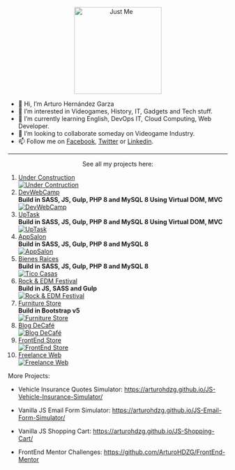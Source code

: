 <p align="center">
<img width="200" height="200" src="https://user-images.githubusercontent.com/110303654/184613495-2b55ad96-6094-40af-a946-40dd32e131d7.jpg" alt="Just Me">
</p>

- 👋 Hi, I’m Arturo Hernández Garza
- 👀 I’m interested in Videogames, History, IT, Gadgets and Tech stuff.
- 🌱 I’m currently learning English, DevOps IT, Cloud Computing, Web Developer.
- 💞️ I’m looking to collaborate someday on Videogame Industry.
- 📫 Follow me on [Facebook](https://www.facebook.com/arturo.hernandezgarza/), [Twitter](https://twitter.com/arturo_hdzg) or [Linkedin](https://www.linkedin.com/in/arturohdzg).

<hr/>

<p align="center">
See all my projects here:
</p>

1. [Under Construction](https://)<br>
[![Under Contruction](https://user-images.githubusercontent.com/110303654/198379154-e89be033-364a-4d31-a582-0af4a3bf55c3.png)](https://)
2. [DevWebCamp](https://devwebcamp.ticocasas.domcloud.dev)<br>**Build in SASS, JS, Gulp, PHP 8 and MySQL 8 Using Virtual DOM, MVC**<br>
[![DevWebCamp](https://github.com/ArturoHDZG/ArturoHDZG/assets/110303654/51065b2b-c8b4-4ea9-9082-8512647c277d)](https://devwebcamp.ticocasas.domcloud.dev)
3. [UpTask](https://uptask.ticocasas.domcloud.dev)<br>**Build in SASS, JS, Gulp, PHP 8 and MySQL 8 Using Virtual DOM, MVC**<br>
[![UpTask](https://github.com/ArturoHDZG/ArturoHDZG/assets/110303654/a97a12d8-a196-437b-9bf7-559aeb9afe0e)](https://uptask.ticocasas.domcloud.dev)
4. [AppSalon](https://appsalon.ticocasas.domcloud.dev)<br>**Build in SASS, JS, Gulp, PHP 8 and MySQL 8**<br>
[![AppSalon](https://github.com/ArturoHDZG/ArturoHDZG/assets/110303654/3fb88925-7720-46e0-840b-34cd3f93e5f2)](https://appsalon.ticocasas.domcloud.dev)
5. [Bienes Raíces](https://ticocasas.domcloud.dev)<br>**Build in SASS, JS, Gulp, PHP 8 and MySQL 8**<br>
[![Tico Casas](https://github.com/ArturoHDZG/ArturoHDZG/assets/110303654/68c6bc6f-dda7-413b-845d-14e39d67a744)](https://ticocasas.domcloud.dev)
6. [Rock & EDM Festival](https://arturohdzg.github.io/Rock-And-EDM-Festival/)<br>**Build in JS, SASS and Gulp**<br>
[![Rock & EDM Festival](https://user-images.githubusercontent.com/110303654/224462116-d2e3e393-dc93-41ed-a047-348a401cb401.jpg)](https://arturohdzg.github.io/Rock-And-EDM-Festival/)
7. [Furniture Store](https://arturohdzg.github.io/FurnitureStore/)<br>**Build in Bootstrap v5**<br>
[![Furniture Store](https://user-images.githubusercontent.com/110303654/193496707-49d808aa-a171-46df-9d7f-d8cfbf78ff54.jpg)](https://arturohdzg.github.io/FurnitureStore/)
8. [Blog DeCafé](https://arturohdzg.github.io/BlogCafe/)<br>
[![Blog DeCafé](https://user-images.githubusercontent.com/110303654/187791251-0857055d-5465-48c4-9751-62db441409d8.jpg)](https://arturohdzg.github.io/BlogCafe/)
9. [FrontEnd Store](https://arturohdzg.github.io/FrontEndStore/)<br>
[![FrontEnd Store](https://user-images.githubusercontent.com/110303654/185726776-f18019c3-d160-4411-8018-e89d683bbdb7.jpg)](https://arturohdzg.github.io/FrontEndStore/)
10. [Freelance Web](https://arturohdzg.github.io/FreelanceWeb/)<br>
[![Freelance Web](https://user-images.githubusercontent.com/110303654/185366843-0b417bbf-0a5c-4441-8f05-0969a50535dd.jpg)](https://arturohdzg.github.io/FreelanceWeb/)

More Projects:
- Vehicle Insurance Quotes Simulator: 
  https://arturohdzg.github.io/JS-Vehicle-Insurance-Simulator/
    
- Vanilla JS Email Form Simulator: 
  https://arturohdzg.github.io/JS-Email-Form-Simulator/
  
- Vanilla JS Shopping Cart: 
  https://arturohdzg.github.io/JS-Shopping-Cart/
  
- FrontEnd Mentor Challenges: 
  https://github.com/ArturoHDZG/FrontEnd-Mentor
<!---
ArturoHDZG/ArturoHDZG is a ✨ special ✨ repository because its `README.md` (this file) appears on your GitHub profile.
You can click the Preview link to take a look at your changes.
--->
